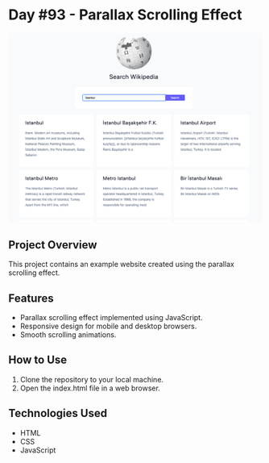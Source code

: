 # Day #93 - Parallax Scrolling Effect

![Project Screenshot](screenshot.png)

## Project Overview
This project contains an example website created using the parallax scrolling effect.

## Features

- Parallax scrolling effect implemented using JavaScript.
- Responsive design for mobile and desktop browsers.
- Smooth scrolling animations.

## How to Use

1. Clone the repository to your local machine.
2. Open the index.html file in a web browser.

## Technologies Used
- HTML
- CSS
- JavaScript